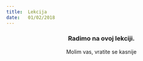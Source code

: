 ```yaml
---
title:  Lekcija
date:   01/02/2018
---
```


### <center>Radimo na ovoj lekciji.</center>
<center>Molim vas, vratite se kasnije</center>